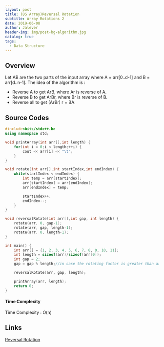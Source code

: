 ```yaml
---
layout: post
title: (DS Array)Reversal Rotation
subtitle: Array Rotations 2
date: 2019-06-08
author: Jalever
header-img: img/post-bg-algorithm.jpg
catalog: true
tags:
  - Data Structure
---
```

## Overview
Let AB are the two parts of the input array where A = arr[0..d-1] and B = arr[d..n-1]. The idea of the algorithm is :

- Reverse A to get ArB, where Ar is reverse of A.
- Reverse B to get ArBr, where Br is reverse of B.
- Reverse all to get (ArBr) r = BA.

## Source Codes

```cpp
#include<bits/stdc++.h>
using namespace std;

void printArray(int arr[],int length) {
    for(int i = 0;i < length;++i) {
        cout << arr[i] << "\t";
    }
}

void rotate(int arr[],int startIndex,int endIndex) {
    while(startIndex < endIndex) {
        int temp = arr[startIndex];
        arr[startIndex] = arr[endIndex];
        arr[endIndex] = temp;

        startIndex++;
        endIndex--;
    }
}

void reversalRotate(int arr[],int gap, int length) {
    rotate(arr, 0, gap-1);
    rotate(arr, gap, length-1);
    rotate(arr, 0, length-1);
}

int main() {
    int arr[] = {1, 2, 3, 4, 5, 6, 7, 8, 9, 10, 11};
    int length = sizeof(arr)/sizeof(arr[0]);
    int gap = 2;
    gap = gap % length;//in case the rotating factor is greater than array length

    reversalRotate(arr, gap, length);

    printArray(arr, length);
    return 0;
}
```

#### Time Complexity
Time Complexity : O(n)

## Links
[Reversal Rotation](https://www.geeksforgeeks.org/program-for-array-rotation-continued-reversal-algorithm/)
